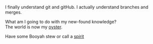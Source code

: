 I finally understand git and gitHub. I actually understand branches and merges.

What am I going to do with my new-found knowledge?  
The world is now my [oyster](https://en.wikipedia.org/wiki/Pacific_oyster).

Have some Booyah stew
or call a [spirit](../call-spirit/call-spirit.md)